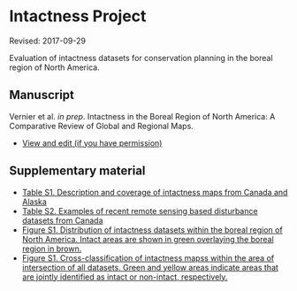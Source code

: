 # Intactness Project

Revised: 2017-09-29

Evaluation of intactness datasets for conservation planning in the boreal region of North America.

## Manuscript

Vernier et al. <i>in prep</i>. Intactness in the Boreal Region of North America: A Comparative Review of Global and Regional Maps.

  - [View and edit (if you have permission)](https://docs.google.com/document/d/1t7SJR31ZEPKSE6_SFjXWUyZBYFX_7XMxYBjC9vOKFnQ/edit)

## Supplementary material

* [Table S1. Description and coverage of intactness maps from Canada and Alaska](supp_info/tableS1_intact.rmd)
* [Table S2. Examples of recent remote sensing based disturbance datasets from Canada](supp_info/tableS2_disturb.rmd)
* [Figure S1. Distribution of intactness datasets within the boreal region of North America. Intact areas are shown in green overlaying the boreal region in brown.](supp_info/figureS1_cover.rmd)
* [Figure S1. Cross-classification of intactness mapss within the area of intersection of all datasets. Green and yellow areas indicate areas that are jointly identified as intact or non-intact, respectively.](supp_info/figureS1_cross.rmd)
